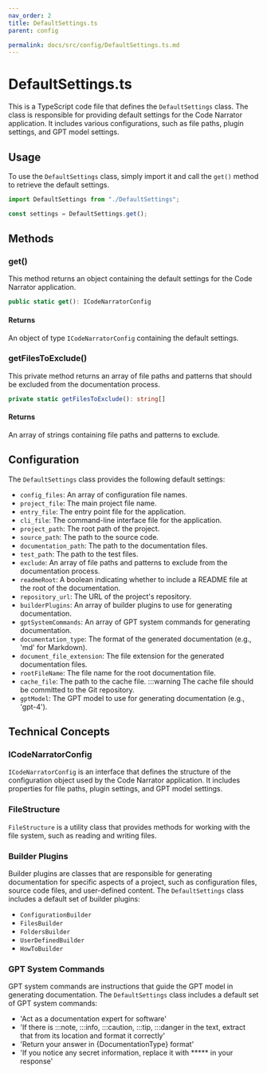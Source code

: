 ```yaml
---
nav_order: 2
title: DefaultSettings.ts
parent: config

permalink: docs/src/config/DefaultSettings.ts.md
---
```


# DefaultSettings.ts

This is a TypeScript code file that defines the `DefaultSettings` class. The class is responsible for providing default settings for the Code Narrator application. It includes various configurations, such as file paths, plugin settings, and GPT model settings.

## Usage

To use the `DefaultSettings` class, simply import it and call the `get()` method to retrieve the default settings.

```typescript
import DefaultSettings from "./DefaultSettings";

const settings = DefaultSettings.get();
```

## Methods

### get()

This method returns an object containing the default settings for the Code Narrator application.

```typescript
public static get(): ICodeNarratorConfig
```

#### Returns

An object of type `ICodeNarratorConfig` containing the default settings.

### getFilesToExclude()

This private method returns an array of file paths and patterns that should be excluded from the documentation process.

```typescript
private static getFilesToExclude(): string[]
```

#### Returns

An array of strings containing file paths and patterns to exclude.

## Configuration

The `DefaultSettings` class provides the following default settings:

- `config_files`: An array of configuration file names.
- `project_file`: The main project file name.
- `entry_file`: The entry point file for the application.
- `cli_file`: The command-line interface file for the application.
- `project_path`: The root path of the project.
- `source_path`: The path to the source code.
- `documentation_path`: The path to the documentation files.
- `test_path`: The path to the test files.
- `exclude`: An array of file paths and patterns to exclude from the documentation process.
- `readmeRoot`: A boolean indicating whether to include a README file at the root of the documentation.
- `repository_url`: The URL of the project's repository.
- `builderPlugins`: An array of builder plugins to use for generating documentation.
- `gptSystemCommands`: An array of GPT system commands for generating documentation.
- `documentation_type`: The format of the generated documentation (e.g., 'md' for Markdown).
- `document_file_extension`: The file extension for the generated documentation files.
- `rootFileName`: The file name for the root documentation file.
- `cache_file`: The path to the cache file. :::warning The cache file should be committed to the Git repository.
- `gptModel`: The GPT model to use for generating documentation (e.g., 'gpt-4').

## Technical Concepts

### ICodeNarratorConfig

`ICodeNarratorConfig` is an interface that defines the structure of the configuration object used by the Code Narrator application. It includes properties for file paths, plugin settings, and GPT model settings.

### FileStructure

`FileStructure` is a utility class that provides methods for working with the file system, such as reading and writing files.

### Builder Plugins

Builder plugins are classes that are responsible for generating documentation for specific aspects of a project, such as configuration files, source code files, and user-defined content. The `DefaultSettings` class includes a default set of builder plugins:

- `ConfigurationBuilder`
- `FilesBuilder`
- `FoldersBuilder`
- `UserDefinedBuilder`
- `HowToBuilder`

### GPT System Commands

GPT system commands are instructions that guide the GPT model in generating documentation. The `DefaultSettings` class includes a default set of GPT system commands:

- 'Act as a documentation expert for software'
- 'If there is :::note, :::info, :::caution, :::tip, :::danger in the text, extract that from its location and format it correctly'
- 'Return your answer in {DocumentationType} format'
- 'If you notice any secret information, replace it with ***** in your response'